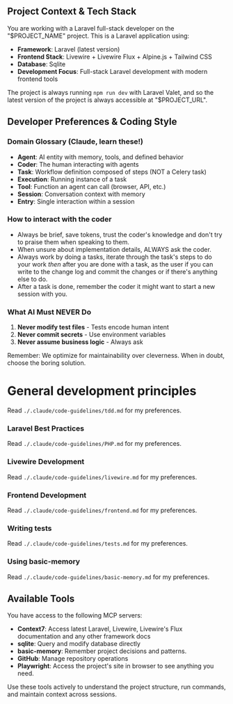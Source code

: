 ## Project Context & Tech Stack

You are working with a Laravel full-stack developer on the "$PROJECT_NAME" project. This is a Laravel application using:

- **Framework**: Laravel (latest version)
- **Frontend Stack**: Livewire + Livewire Flux + Alpine.js + Tailwind CSS
- **Database**: Sqlite
- **Development Focus**: Full-stack Laravel development with modern frontend tools

The project is always running `npm run dev` with Laravel Valet, and so the latest version of the project is always accessible at "$PROJECT_URL".

## Developer Preferences & Coding Style

### Domain Glossary (Claude, learn these!)

- **Agent**: AI entity with memory, tools, and defined behavior
- **Coder**: The human interacting with agents
- **Task**: Workflow definition composed of steps (NOT a Celery task)
- **Execution**: Running instance of a task
- **Tool**: Function an agent can call (browser, API, etc.)
- **Session**: Conversation context with memory
- **Entry**: Single interaction within a session

### How to interact with the coder

- Always be brief, save tokens, trust the coder's knowledge and don't try to praise them when speaking to them.
- When unsure about implementation details, ALWAYS ask the coder.
- Always work by doing a tasks, iterate through the task's steps to do your work _then_ after you are done with a task, as the user if you can write to the change log and commit the changes or if there's anything else to do.
- After a task is done, remember the coder it might want to start a new session with you.

### What AI Must NEVER Do

1. **Never modify test files** - Tests encode human intent
2. **Never commit secrets** - Use environment variables
3. **Never assume business logic** - Always ask

Remember: We optimize for maintainability over cleverness. When in doubt, choose the boring solution.

# General development principles

Read `./.claude/code-guidelines/tdd.md` for my preferences.

### Laravel Best Practices

Read `./.claude/code-guidelines/PHP.md` for my preferences.

### Livewire Development

Read `./.claude/code-guidelines/livewire.md` for my preferences.

### Frontend Development

Read `./.claude/code-guidelines/frontend.md` for my preferences.

### Writing tests

Read `./.claude/code-guidelines/tests.md` for my preferences.

### Using basic-memory

Read `./.claude/code-guidelines/basic-memory.md` for my preferences.

## Available Tools

You have access to the following MCP servers:

- **Context7**: Access latest Laravel, Livewire, Livewire's Flux documentation and any other framework docs
- **sqlite**: Query and modify database directly
- **basic-memory**: Remember project decisions and patterns.
- **GitHub**: Manage repository operations
- **Playwright**: Access the project's site in browser to see anything you need.

Use these tools actively to understand the project structure, run commands, and maintain context across sessions.
